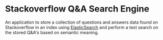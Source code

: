 # Stackoverflow Q&A Search Engine
An application to store a collection of questions and answers data found on Stackoverflow in an index using [ElasticSearch](https://www.elastic.co/) and perform a text search on the stored Q&amp;A's based on semantic meaning.
